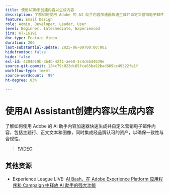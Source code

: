 ```yaml
---
title: 使用AI助手创建内容以生成内容
description: 了解如何使用 Adobe 的 AI 助手内容加速器快速生成并自定义营销电子邮件内容，包括主题行、正文文本和图像，同时集成经品牌认可的资产，以确保一致性与合规性。
feature: Email Design
role: Admin, Developer, Leader, User
level: Beginner, Intermediate, Experienced
jira: KT-16191
doc-type: Feature Video
duration: 206
last-substantial-update: 2025-06-09T00:00:00Z
hidefromtoc: false
hide: false
exl-id: 4204e19b-3b4b-42f1-ae60-1c4c6b44039e
source-git-commit: 134c79c023dc85fca65ba92bad669bc49322fe1f
workflow-type: tm+mt
source-wordcount: '99'
ht-degree: 83%

---
```


# 使用AI Assistant创建内容以生成内容

了解如何使用 Adobe 的 AI 助手内容加速器快速生成并自定义营销电子邮件内容，包括主题行、正文文本和图像，同时集成经品牌认可的资产，以确保一致性与合规性。

>[!VIDEO](https://video.tv.adobe.com/v/3463774/?learn=on&enablevpops&captions=chi_hans)

## 其他资源

* Experience League LIVE: [AI Bash，在 Adobe Experience Platform 应用程序和 Campaign 中释放 AI 助手的强大功能](https://experienceleague.adobe.com/zh-hans/docs/events/experience-league-live-recordings/episodes/exl-live-episode-09-26-24)
